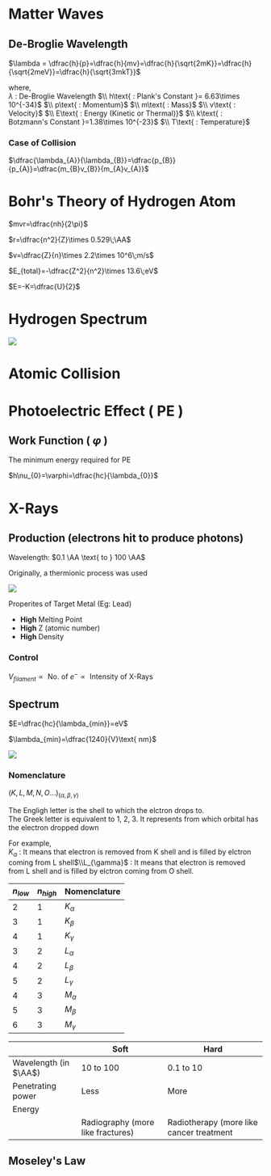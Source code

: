 # Matter Waves

## De-Broglie Wavelength

$\lambda = \dfrac{h}{p}=\dfrac{h}{mv}=\dfrac{h}{\sqrt{2mK}}=\dfrac{h}{\sqrt{2meV}}=\dfrac{h}{\sqrt{3mkT}}$

where,<br>
$\lambda$ : De-Broglie Wavelength
$\\ h\text{ : Plank's Constant }= 6.63\times 10^{-34}$
$\\ p\text{ : Momentum}$
$\\ m\text{ : Mass}$
$\\ v\text{ : Velocity}$
$\\ E\text{ : Energy (Kinetic or Thermal)}$
$\\ k\text{ : Botzmann's Constant }=1.38\times 10^{-23}$
$\\ T\text{ : Temperature}$

### Case of Collision

$\dfrac{\lambda_{A}}{\lambda_{B}}=\dfrac{p_{B}}{p_{A}}=\dfrac{m_{B}v_{B}}{m_{A}v_{A}}$

# Bohr's Theory of Hydrogen Atom

$mvr=\dfrac{nh}{2\pi}$

$r=\dfrac{n^2}{Z}\times 0.529\;\AA$

$v=\dfrac{Z}{n}\times 2.2\times 10^6\;m/s$

$E_{total}=-\dfrac{Z^2}{n^2}\times 13.6\;eV$ 

$E=-K=\dfrac{U}{2}$

# Hydrogen Spectrum 

![](https://i.imgur.com/kjdlARD.png)

# Atomic Collision

# Photoelectric Effect ( PE )

## Work Function ( $\varphi$ )

The minimum energy required for PE

$h\nu_{0}=\varphi=\dfrac{hc}{\lambda_{0}}$

# X-Rays

## Production (electrons hit to produce photons)

Wavelength: $0.1 \AA \text{ to } 100 \AA$

Originally, a thermionic process was used

![](https://i.imgur.com/nGHq1Yo.png)

Properites of Target Metal (Eg: Lead)

* **High** Melting Point
* **High** Z (atomic number)
* **High** Density

### Control

$V_{filament}\propto \text{ No. of } e^-\propto \text{ Intensity of X-Rays }$

## Spectrum

$E=\dfrac{hc}{\lambda_{min}}=eV$

$\lambda_{min}=\dfrac{1240}{V}\text{ nm}$

![](https://i.imgur.com/tuJrlQt.png)

### Nomenclature

$(K,L,M,N,O...)_{(\alpha,\beta,\gamma)}$

The Engligh letter is the shell to which the elctron drops to.<br>
The Greek letter is equivalent to 1, 2, 3. It represents from which orbital has the electron dropped down

For example,<br>
$K_{\alpha}$ : It means that electron is removed from K shell and is filled by elctron coming from L shell$\\L_{\gamma}$ : It means that electron is removed from L shell and is filled by elctron coming from O shell.

| $n_{low}$ | $n_{high}$ | Nomenclature |
|-----------|------------|--------------|
| 2         | 1          | $K_{\alpha}$ |
| 3         | 1          | $K_{\beta}$  |
| 4         | 1          | $K_{\gamma}$ |
| 3         | 2          | $L_{\alpha}$ |
| 4         | 2          | $L_{\beta}$  |
| 5         | 2          | $L_{\gamma}$ |
| 4         | 3          | $M_{\alpha}$ |
| 5         | 3          | $M_{\beta}$  |
| 6         | 3          | $M_{\gamma}$ |

|                       | Soft                              | Hard                                     |
|-----------------------|-----------------------------------|------------------------------------------|
| Wavelength (in $\AA$) | 10 to 100                         | 0.1 to 10                                |
| Penetrating power     | Less                              | More                                     |
| Energy                |                                   |                                          |
|                       | Radiography (more like fractures) | Radiotherapy (more like cancer treatment |

## Moseley's Law


